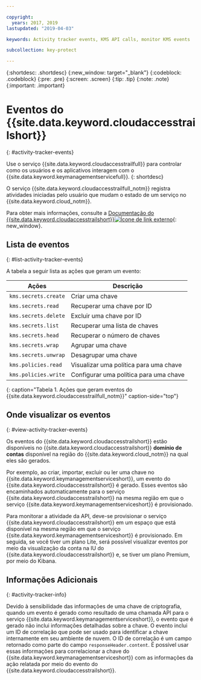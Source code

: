 ```yaml
---

copyright:
  years: 2017, 2019
lastupdated: "2019-04-03"

keywords: Activity tracker events, KMS API calls, monitor KMS events

subcollection: key-protect

---
```


{:shortdesc: .shortdesc}
{:new_window: target="_blank"}
{:codeblock: .codeblock}
{:pre: .pre}
{:screen: .screen}
{:tip: .tip}
{:note: .note}
{:important: .important}

# Eventos do {{site.data.keyword.cloudaccesstrailshort}}
{: #activity-tracker-events}

Use o serviço {{site.data.keyword.cloudaccesstrailfull}} para controlar como os usuários e os aplicativos interagem com o {{site.data.keyword.keymanagementservicefull}}. 
{: shortdesc}

O serviço {{site.data.keyword.cloudaccesstrailfull_notm}} registra atividades iniciadas pelo usuário que mudam o estado de um serviço no {{site.data.keyword.cloud_notm}}. 

Para obter mais informações, consulte a [Documentação do {{site.data.keyword.cloudaccesstrailshort}}![Ícone de link externo](../../icons/launch-glyph.svg "Ícone de link externo")](/docs/services/cloud-activity-tracker?topic=cloud-activity-tracker-getting-started#getting-started){: new_window}.

## Lista de eventos
{: #list-activity-tracker-events}

A tabela a seguir lista as ações que geram um evento:

| Ações               | Descrição                 |
| -------------------- | --------------------------- |
| `kms.secrets.create` | Criar uma chave                |
| `kms.secrets.read`   | Recuperar uma chave por ID        |
| `kms.secrets.delete` | Excluir uma chave por ID          |
| `kms.secrets.list`   | Recuperar uma lista de chaves     |
| `kms.secrets.head`   | Recuperar o número de chaves |
| `kms.secrets.wrap`   | Agrupar uma chave                  |
| `kms.secrets.unwrap` | Desagrupar uma chave                |
| `kms.policies.read`  | Visualizar uma política para uma chave     |
| `kms.policies.write` | Configurar uma política para uma chave      |
{: caption="Tabela 1. Ações que geram eventos do  {{site.data.keyword.cloudaccesstrailfull_notm}}" caption-side="top"}

## Onde visualizar os eventos
{: #view-activity-tracker-events}

<!-- Option 2: Add the following sentence if your service sends events to the account domain. -->

Os eventos do {{site.data.keyword.cloudaccesstrailshort}} estão disponíveis no
{{site.data.keyword.cloudaccesstrailshort}} **domínio de contas** disponível na região do
{{site.data.keyword.cloud_notm}} na qual eles são gerados.

Por exemplo, ao criar, importar, excluir ou ler uma chave no {{site.data.keyword.keymanagementserviceshort}}, um evento do {{site.data.keyword.cloudaccesstrailshort}} é gerado. Esses eventos são encaminhados automaticamente para o serviço {{site.data.keyword.cloudaccesstrailshort}} na mesma
região em que o serviço {{site.data.keyword.keymanagementserviceshort}} é provisionado.

Para monitorar a atividade da API, deve-se provisionar o serviço {{site.data.keyword.cloudaccesstrailshort}} em um espaço que está disponível na
mesma região em que o serviço {{site.data.keyword.keymanagementserviceshort}} é
provisionado. Em seguida, se você tiver um plano Lite, será possível visualizar eventos por meio da visualização da
conta na IU do {{site.data.keyword.cloudaccesstrailshort}} e, se tiver um plano Premium, por meio do Kibana.

## Informações Adicionais
{: #activity-tracker-info}

Devido à sensibilidade das informações de uma chave de criptografia, quando um
evento é gerado como resultado de uma chamada API para o serviço {{site.data.keyword.keymanagementserviceshort}}, o evento que é gerado não inclui
informações detalhadas sobre a chave. O evento inclui um ID de correlação que pode ser usado para identificar a chave internamente em seu ambiente de nuvem. O ID de correlação é um campo retornado como parte do campo `responseHeader.content`. É possível usar essas informações para correlacionar a chave do
{{site.data.keyword.keymanagementserviceshort}} com as informações da ação relatada
por meio do evento do {{site.data.keyword.cloudaccesstrailshort}}.
